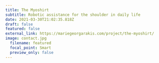 ```yaml
---
title: The Myoshirt
subtitle: Robotic assistance for the shoulder in daily life
date: 2021-03-30T21:02:35.818Z
draft: false
featured: false
external_link: https://mariegeorgarakis.com/project/the-myoshirt/
image: contact.jpg
  filename: featured
  focal_point: Smart
  preview_only: false
---
```

